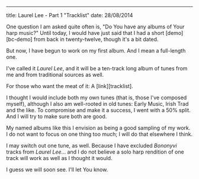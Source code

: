 ---
title: Laurel Lee - Part 1 "Tracklist"
date: 28/08/2014

One question I am asked quite often is,
"Do You have any albums of Your harp
music?" Until today, I would have just
said that I had a short [demo][bc-demo] from back
in twenty-twelve, though it's a bit dated.

But now, I have begun to work on my
first album. And I mean a full-length one.

I've called it *Laurel Lee*, and it will be
a ten-track long album of tunes from me
and from traditional sources as well.

For those who want the meat of it: A [link][tracklist].

I thought I would include both my own tunes
(that is, those I've composed myself), although
I also am well-rooted in old tunes:
Early Music, Irish Trad and the like.
To compromise and make it a success,
I went with a 50% split. And
I will try to make sure both are good.

My named albums like this I envision
as being a good sampling of my work.
I do not want to focus on one thing
too much; I will do that elsewhere I think.

I may switch out one tune, as well. Because
I have excluded *Bononyvi* tracks
from *Laurel Lee*... and I do not believe
a solo harp rendition of one track
will work as well as I thought it would.

I guess we will soon see. I'll let You know.
